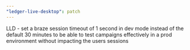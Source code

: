 ```yaml
---
"ledger-live-desktop": patch
---
```


LLD - set a braze session timeout of 1 second in dev mode instead of the default 30 minutes to be able to test campaigns effectively in a prod environment without impacting the users sessions
